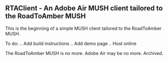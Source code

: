 RTAClient - An Adobe Air MUSH client tailored to the RoadToAmber MUSH
---

This is the beginning of a simple MUSH client tailored to the RoadToAmber MUSH.  

To do:
.. Add build instructions
.. Add demo page
.. Host online

The RoadToAmber MUSH is no more. Adobe Air may be no more. Archived.
